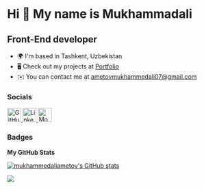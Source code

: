Hi 👋 My name is Mukhammadali
=====================================================================================================================================

Front-End developer
-------------------

* 🌍  I'm based in Tashkent, Uzbekistan  
* 🖥️  Check out my projects at [Portfolio](http://t.me/ametovme_portfolio)
* ✉️  You can contact me at [ametovmukhammedali07@gmail.com](mailto:ametovmukhammedali07@gmail.com)

### Socials

<p align="left">
  <a href="https://www.github.com/mukhammedaliametov" target="_blank" rel="noreferrer">
    <picture>
      <source media="(prefers-color-scheme: dark)" srcset="https://raw.githubusercontent.com/danielcranney/readme-generator/main/public/icons/socials/github-dark.svg" />
      <source media="(prefers-color-scheme: light)" srcset="https://raw.githubusercontent.com/danielcranney/readme-generator/main/public/icons/socials/github.svg" />
      <img src="https://raw.githubusercontent.com/danielcranney/readme-generator/main/public/icons/socials/github.svg" width="32" height="32" alt="GitHub" title="GitHub" />
    </picture>
  </a>
  <a href="https://www.linkedin.com/in/mukhammedali-ametov-5b9054268/" target="_blank" rel="noreferrer">
    <picture>
      <source media="(prefers-color-scheme: dark)" srcset="https://raw.githubusercontent.com/danielcranney/readme-generator/main/public/icons/socials/linkedin-dark.svg" />
      <source media="(prefers-color-scheme: light)" srcset="https://raw.githubusercontent.com/danielcranney/readme-generator/main/public/icons/socials/linkedin.svg" />
      <img src="https://raw.githubusercontent.com/danielcranney/readme-generator/main/public/icons/socials/linkedin.svg" width="32" height="32" alt="LinkedIn" title="LinkedIn" />
    </picture>
  </a>
  <a href="https://monkeytype.com/profile/yourusername" target="_blank" rel="noreferrer">
    <img src="https://raw.githubusercontent.com/edent/SuperTinyIcons/master/images/svg/keyboard.svg" width="32" height="32" alt="Monkeytype" title="Monkeytype" />
  </a>
</p>

### Badges

<b>My GitHub Stats</b>

<a href="http://www.github.com/mukhammedaliametov"><img src="https://github-readme-stats.vercel.app/api?username=mukhammedaliametov&show_icons=true&hide=&count_private=true&title_color=0891b2&text_color=ffffff&icon_color=0891b2&bg_color=1c1917&hide_border=true&show_icons=true" alt="mukhammedaliametov's GitHub stats" /></a>

<a href="http://www.github.com/mukhammedaliametov"><img src="https://github-readme-streak-stats.herokuapp.com/?user=mukhammedaliametov&stroke=ffffff&background=1c1917&ring=0891b2&fire=0891b2&currStreakNum=ffffff&currStreakLabel=0891b2&sideNums=ffffff&sideLabels=ffffff&dates=ffffff&hide_border=true" /></a>
